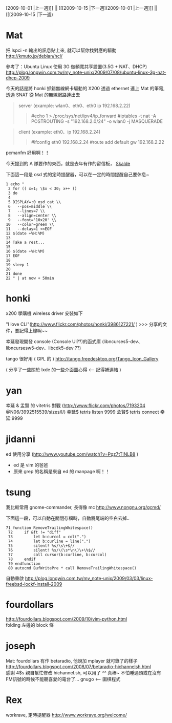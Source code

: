 [2009-10-01 |上一週]]] || [[[2009-10-15 |下一週](2009-10-01 |上一週]]] || [[[2009-10-15 |下一週)



# Mat

把 lspci -n 輸出的訊息貼上來, 就可以幫你找對應的驅動
<http://kmuto.jp/debian/hcl/>  

參考了：Ubuntu Linux 使用 3G 做頻寬共享設置(3.5G + NAT、DHCP)
<http://plog.longwin.com.tw/my_note-unix/2009/07/08/ubuntu-linux-3g-nat-dhcp-2009>  

今天的話是將 honki 抓錯無線網卡驅動的 X200 透過 ethernet 連上 Mat 的筆電, 透過 SNAT 從 Mat 的無線網路連出去
> server (example: wlan0、eth0、eth0 ip 192.168.2.22)
>> #echo 1 > /proc/sys/net/ipv4/ip_forward
>> #iptables -t nat -A POSTROUTING -s "192.168.2.0/24" -o wlan0 -j MASQUERADE

> client (example: eth0、ip 192.168.2.24)
>> #ifconfig eth0 192.168.2.24
>> #route add default gw 192.168.2.22 
 

pcmanfm 好用啊！！

今天提到的 A 隊要作的東西，就是去年有作的留信板， [Skalde](Skalde)

下面這一段是 osd 式的定時提醒器，可以在一定的時間提醒自己要休息~

    1 echo "
     2 for (( x=1; \$x < 30; x++ ))                                                                      
     3 do
     4 
     5 DISPLAY=:0 osd_cat \\
     6   --pos=middle \\
     7   --lines=7 \\
     8   --align=center \\
     9   --font='10x20' \\
    10   --color=green \\
    11   --delay=1 <<EOF 
    12 $(date +%H:%M)
    13 
    14 Take a rest...
    15 
    16 $(date +%H:%M)
    17 EOF
    18 
    19 sleep 1
    20 
    21 done
    22 " | at now + 50min


# honki

x200 學購機 wireless driver 安裝如下

"I love CLI"(<http://www.flickr.com/photos/honki/3986127221/>  ) >>> 分享的文件，要記得上線啊~~

幸延發現開發 console (Console UI??)的函式庫 (libncurses5-dev、libncursesw5-dev、libcdk5-dev ??)

tango 很好用 ( GPL 的 ) <http://tango.freedesktop.org/Tango_Icon_Gallery>  

( 分享了一些關於 lxde 的一些介面圖心得 <-- 記得補連結 )

# yan

幸延 & 孟賢 的 vitetris 對戰 (<http://www.flickr.com/photos/7193204>  @N06/3992515539/sizes/l/)
幸延$ tetris listen 9999
孟賢$ tetris connect 幸延:9999

# jidanni

ed 使用分享 (<http://www.youtube.com/watch?v=Pqz7tTlNLB8>  )
* ed 是 vim 的爸爸
* 原來 grep 的名稱是來自 ed 的 manpage 啊！！

# tsung

我比較常用 gnome-commander, 長得像 mc
<http://www.nongnu.org/gcmd/>  

下面這一段，可以自動在關閉存檔時，自動將尾端的空白去掉..

    71 function RemoveTrailingWhitespace()                                                              
     72     if &ft != "diff"                                                                             
     73         let b:curcol = col(".")                                                                  
     74         let b:curline = line(".")                                                                
     75         silent! %s/\s\+$//                                                                       
     76         silent! %s/\(\s*\n\)\+\%$//                                                              
     77         call cursor(b:curline, b:curcol)                                                         
     78     endif                                                                                        
     79 endfunction                                                                                      
     80 autocmd BufWritePre * call RemoveTrailingWhitespace()


自動重啟
<http://plog.longwin.com.tw/my_note-unix/2009/03/03/linux-freebsd-lockf-install-2009>  

# fourdollars

<http://fourdollars.blogspot.com/2009/10/vim-python.html>  
folding 左邊的 block 條

# joseph

Mat: fourdollars 有作 betaradio, 他說加 mplayer 就可錄了的樣子
<http://fourdollars.blogspot.com/2008/07/betaradio-hichannelsh.html>  
感謝 4$s 親自幫忙修改 hichannel.sh, 可以用了 ^^ 真棒~ 不怕睡過頭或在沒有FM訊號的時候不能聽喜愛的電台了...
gnugo <-- 圍棋程式

# Rex

workrave, 定時提醒器
<http://www.workrave.org/welcome/>  